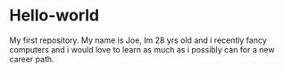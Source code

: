 # Hello-world
My first repository. 
My name is Joe, Im 28 yrs old and i recently fancy computers and i would love to learn as much as i possibly can for a new career path.
